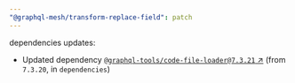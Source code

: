 ```yaml
---
"@graphql-mesh/transform-replace-field": patch
---
```

dependencies updates:
  - Updated dependency [`@graphql-tools/code-file-loader@7.3.21` ↗︎](https://www.npmjs.com/package/@graphql-tools/code-file-loader/v/7.3.21) (from `7.3.20`, in `dependencies`)
